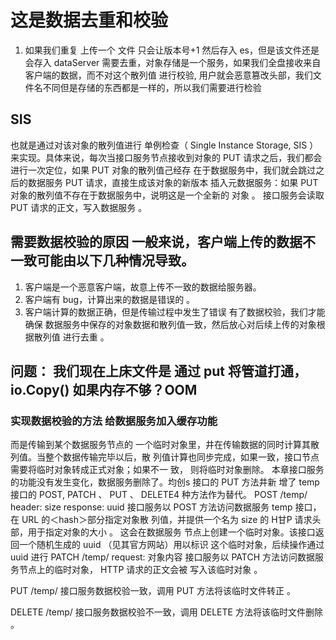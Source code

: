 # 这是数据去重和校验
1. 如果我们重复 上传一个 文件 只会让版本号+1 然后存入 es，但是该文件还是会存入 dataServer
    需要去重，对象存储是一个服务，如果我们全盘接收来自客户端的数据，而不对这个散列值
   进行校验, 用户就会恶意篡改头部，我们文件名不同但是存储的东西都是一样的，所以我们需要进行检验
## SIS
也就是通过对该对象的散列值进行 单例检查（ Single Instance Storage, SIS ）来实现。具体来说，每次当接口服务节点接收到对象的 PUT 请求之后，我们都会进行一次定位，如果 PUT 对象的散列值己经存
在于数据服务中，我们就会跳过之后的数据服务 PUT 请求，直接生成该对象的新版本 插入元数据服务：如果 PUT 对象的散列值不存在于数据服务中，说明这是一个全新的 对象 。 接口服务会读取 PUT 请求的正文，写入数据服务 。

## 需要数据校验的原因 一般来说，客户端上传的数据不一致可能由以下几种情况导致。
1. 客户端是一个恶意客户端，故意上传不一致的数据给服务器。 
2. 客户端有 bug，计算出来的数据是错误的 。
3. 客户端计算的数据正确，但是传输过程中发生了错误
有了数据校验，我们才能确保 数据服务中保存的对象数据和散列值一致，然后放心对后续上传的对象根据散列值 进行去重 。
## 问题： 我们现在上床文件是 通过 put 将管道打通，io.Copy() 如果内存不够？OOM

### 实现数据校验的方法 给数据服务加入缓存功能
而是传输到某个数据服务节点的 一个临时对象里，井在传输数据的同时计算其散列值。当整个数据传输完毕以后，散 列值计算也同步完成，如果一致，接口节点需要将临时对象转成正式对象；如果不一 致， 则将临时对象删除。
本章接口服务的功能没有发生变化，数据服务删除了。均创s 接口的 PUT 方法井新 增了 temp 接口的 POST, PATCH 、 PUT 、 DELETE4 种方法作为替代。
POST /temp/<hash>
header: size
response: uuid
接口服务以 POST 方法访问数据服务 temp 接口，在 URL 的＜hash＞部分指定对象散 列值，并提供一个名为 size 的 H甘P 请求头部，用于指定对象的大小 。 这会在数据服务 节点上创建一个临时对象。该接口返回一个随机生成的 uuid （见其官方网站）用以标识 这个临时对象，后续操作通过 uuid 进行
PATCH /temp/<uuid>
request: 对象内容
接口服务以 PATCH 方法访问数据服务节点上的临时对象， HTTP 请求的正文会被 写入该临时对象 。

PUT /temp/<uuid>
接口服务数据校验一致，调用 PUT 方法将该临时文件转正 。

DELETE /temp/<uuid>
接口服务数据校验不一致，调用 DELETE 方法将该临时文件删除 。